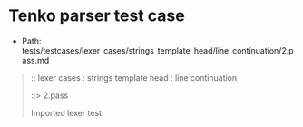 # Tenko parser test case

- Path: tests/testcases/lexer_cases/strings_template_head/line_continuation/2.pass.md

> :: lexer cases : strings template head : line continuation
>
> ::> 2.pass
>
> Imported lexer test
>
> <template head> line continuations are okay and crlf is considered one newline, not two, so it can be line-continuation-escaped like this

## PASS

## Input

`````js
`\
${"<--"}`
;
`pre\
${"<--"}`
;
`\
post${"<--"}`
;
`pre\
post${"<--"}`
`````

## Output

_Note: the whole output block is auto-generated. Manual changes will be overwritten!_

Below follow outputs in four parsing modes: sloppy mode, strict mode script goal, module goal, web compat mode (always sloppy).

Note that the output parts are auto-generated by the test runner to reflect actual result.

### Sloppy mode

Parsed with script goal and as if the code did not start with strict mode header.

`````
ast: {
  type: 'Program',
  loc:{start:{line:1,column:0},end:{line:11,column:13},source:''},
  body: [
    {
      type: 'ExpressionStatement',
      loc:{start:{line:1,column:0},end:{line:3,column:1},source:''},
      expression: {
        type: 'TemplateLiteral',
        loc:{start:{line:1,column:0},end:{line:2,column:9},source:''},
        expressions: [
          {
            type: 'Literal',
            loc:{start:{line:2,column:2},end:{line:2,column:7},source:''},
            value: '<--',
            raw: '"<--"'
          }
        ],
        quasis: [
          {
            type: 'TemplateElement',
            loc:{start:{line:1,column:1},end:{line:2,column:0},source:''},
            tail: false,
            value: { raw: '\\\n', cooked: '' }
          },
          {
            type: 'TemplateElement',
            loc:{start:{line:2,column:8},end:{line:2,column:8},source:''},
            tail: true,
            value: { raw: '', cooked: '' }
          }
        ]
      }
    },
    {
      type: 'ExpressionStatement',
      loc:{start:{line:4,column:0},end:{line:6,column:1},source:''},
      expression: {
        type: 'TemplateLiteral',
        loc:{start:{line:4,column:0},end:{line:5,column:9},source:''},
        expressions: [
          {
            type: 'Literal',
            loc:{start:{line:5,column:2},end:{line:5,column:7},source:''},
            value: '<--',
            raw: '"<--"'
          }
        ],
        quasis: [
          {
            type: 'TemplateElement',
            loc:{start:{line:4,column:1},end:{line:5,column:0},source:''},
            tail: false,
            value: { raw: 'pre\\\n', cooked: 'pre' }
          },
          {
            type: 'TemplateElement',
            loc:{start:{line:5,column:8},end:{line:5,column:8},source:''},
            tail: true,
            value: { raw: '', cooked: '' }
          }
        ]
      }
    },
    {
      type: 'ExpressionStatement',
      loc:{start:{line:7,column:0},end:{line:9,column:1},source:''},
      expression: {
        type: 'TemplateLiteral',
        loc:{start:{line:7,column:0},end:{line:8,column:13},source:''},
        expressions: [
          {
            type: 'Literal',
            loc:{start:{line:8,column:6},end:{line:8,column:11},source:''},
            value: '<--',
            raw: '"<--"'
          }
        ],
        quasis: [
          {
            type: 'TemplateElement',
            loc:{start:{line:7,column:1},end:{line:8,column:4},source:''},
            tail: false,
            value: { raw: '\\\npost', cooked: 'post' }
          },
          {
            type: 'TemplateElement',
            loc:{start:{line:8,column:12},end:{line:8,column:12},source:''},
            tail: true,
            value: { raw: '', cooked: '' }
          }
        ]
      }
    },
    {
      type: 'ExpressionStatement',
      loc:{start:{line:10,column:0},end:{line:11,column:13},source:''},
      expression: {
        type: 'TemplateLiteral',
        loc:{start:{line:10,column:0},end:{line:11,column:13},source:''},
        expressions: [
          {
            type: 'Literal',
            loc:{start:{line:11,column:6},end:{line:11,column:11},source:''},
            value: '<--',
            raw: '"<--"'
          }
        ],
        quasis: [
          {
            type: 'TemplateElement',
            loc:{start:{line:10,column:1},end:{line:11,column:4},source:''},
            tail: false,
            value: { raw: 'pre\\\npost', cooked: 'prepost' }
          },
          {
            type: 'TemplateElement',
            loc:{start:{line:11,column:12},end:{line:11,column:12},source:''},
            tail: true,
            value: { raw: '', cooked: '' }
          }
        ]
      }
    }
  ]
}

tokens (17x):
       TICK_HEAD STRING_DOUBLE TICK_TAIL PUNC_SEMI TICK_HEAD
       STRING_DOUBLE TICK_TAIL PUNC_SEMI TICK_HEAD STRING_DOUBLE
       TICK_TAIL PUNC_SEMI TICK_HEAD STRING_DOUBLE TICK_TAIL ASI
`````

### Strict mode

Parsed with script goal but as if it was starting with `"use strict"` at the top.

_Output same as sloppy mode._

### Module goal

Parsed with the module goal.

_Output same as sloppy mode._

### Web compat mode

Parsed in sloppy script mode but with the web compat flag enabled.

_Output same as sloppy mode._

## AST Printer

Printer output different from input [sloppy]:

````js
`\
${"<--"}`;
`pre\
${"<--"}`;
`\
post${"<--"}`;
`pre\
post${"<--"}`;
````

Produces same AST
